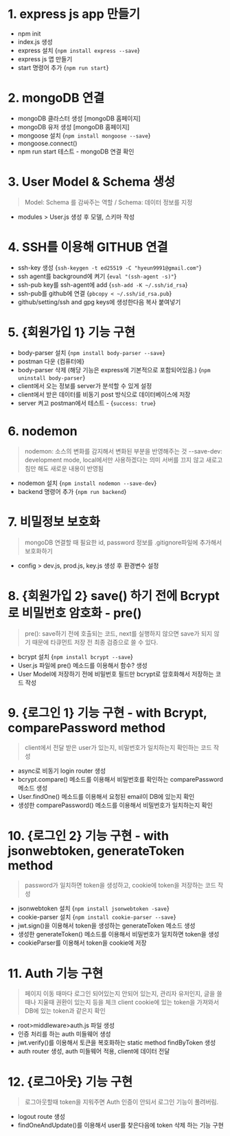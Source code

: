 # 1. express js app 만들기

- npm init
- index.js 생성
- express 설치 {`npm install express --save`}
- express js 앱 만들기
- start 명령어 추가 {`npm run start`}

# 2. mongoDB 연결

- mongoDB 클라스터 생성 [mongoDB 홈페이지]
- mongoDB 유저 생성 [mongoDB 홈페이지]
- mongoose 설치 {`npm install mongoose --save`}
- mongoose.connect()
- npm run start 테스트 - mongoDB 연결 확인

# 3. User Model & Schema 생성

> Model: Schema 를 감싸주는 역할 / Schema: 데이터 정보를 지정

- modules > User.js 생성 후 모델, 스키마 작성

# 4. SSH를 이용해 GITHUB 연결

- ssh-key 생성 {`ssh-keygen -t ed25519 -C "hyeun9991@gmail.com"`}
- ssh agent를 background에 켜기 {`eval "(ssh-agent -s)"`}
- ssh-pub key를 ssh-agent에 add {`ssh-add -K ~/.ssh/id_rsa`}
- ssh-pub를 github에 연결 {`pbcopy < ~/.ssh/id_rsa.pub`}
- github/setting/ssh and gpg keys에 생성한다음 복사 붙여넣기

# 5. {회원가입 1} 기능 구현

- body-parser 설치 {`npm install body-parser --save`}
- postman 다운 {컴퓨터에}
- body-parser 삭제 (해당 기능은 express에 기본적으로 포함되어있음.) {`npm uninstall body-parser`}
- client에서 오는 정보를 server가 분석할 수 있게 설정
- client에서 받은 데이터를 비동기 post 방식으로 데이터베이스에 저장
- server 켜고 postman에서 테스트 - {`success: true`}

# 6. nodemon

> nodemon: 소스의 변화를 감지해서 변화된 부분을 반영해주는 것
> --save-dev: development mode, local에서만 사용하겠다는 의미
> 서버를 끄지 않고 새로고침만 해도 새로운 내용이 반영됨

- nodemon 설치 {`npm install nodemon --save-dev`}
- backend 명령어 추가 {`npm run backend`}

# 7. 비밀정보 보호화

> mongoDB 연결할 때 필요한 id, password 정보를 .gitignore파일에 추가해서 보호화하기

- config > dev.js, prod.js, key.js 생성 후 환경변수 설정

# 8. {회원가입 2} save() 하기 전에 Bcrypt로 비밀번호 암호화 - pre()

> pre(): save하기 전에 호출되는 코드, next를 실행하지 않으면 save가 되지 않기 때문에 타큐먼트 저장 전 최종 검증으로 쓸 수 있다.

- bcrypt 설치 {`npm install bcrypt --save`}
- User.js 파일에 pre() 메소드를 이용해서 함수? 생성
- User Model에 저장하기 전에 비밀번호 필드만 bcrypt로 암호화해서 저장하는 코드 작성

# 9. {로그인 1} 기능 구현 - with Bcrypt, comparePassword method

> client에서 전달 받은 user가 있는지, 비밀번호가 일치하는지 확인하는 코드 작성

- async로 비동기 login router 생성
- bcrypt.compare() 메소드를 이용해서 비밀번호를 확인하는 comparePassword 메소드 생성
- User.findOne() 메소드를 이용해서 요청된 email이 DB에 있는지 확인
- 생성한 comparePassword() 메소드를 이용해서 비밀번호가 일치하는지 확인

# 10. {로그인 2} 기능 구현 - with jsonwebtoken, generateToken method

> password가 일치하면 token을 생성하고, cookie에 token을 저장하는 코드 작성

- jsonwebtoken 설치 {`npm install jsonwebtoken -save`}
- cookie-parser 설치 {`npm install cookie-parser --save`}
- jwt.sign()을 이용해서 token을 생성하는 generateToken 메소드 생성
- 생성한 generateToken() 메소드를 이용해서 비밀번호가 일치하면 token을 생성
- cookieParser를 이용해서 token을 cookie에 저장

# 11. Auth 기능 구현

> 페이지 이동 때마다 로그인 되어있는지 안되어 있는지, 관리자 유저인지, 글을 쓸때나 지울때 권환이 있는지 등을 체크
> client cookie에 있는 token을 가져와서 DB에 있는 token과 같은지 확인

- root>middleware>auth.js 파일 생성
- 인증 처리를 하는 auth 미들웨어 생성
- jwt.verify()를 이용해서 토큰을 복호화하는 static method findByToken 생성
- auth router 생성, auth 미들웨어 적용, client에 데이터 전달

# 12. {로그아웃} 기능 구현

> 로그아웃할때 token을 지워주면 Auth 인증이 안되서 로그인 기능이 풀려버림.

- logout route 생성
- findOneAndUpdate()를 이용해서 user를 찾은다음에 token 삭제 하는 기능 구현